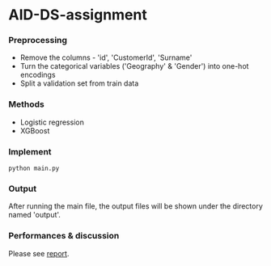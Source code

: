 # AID-DS-assignment

### Preprocessing
* Remove the columns - 'id', 'CustomerId', 'Surname'
* Turn the categorical variables ('Geography' & 'Gender') into one-hot encodings
* Split a validation set from train data

### Methods 
* Logistic regression
* XGBoost

### Implement
```
python main.py
```

### Output
After running the main file, the output files will be shown under the directory named 'output'.

### Performances & discussion

Please see [report](report.pdf).
